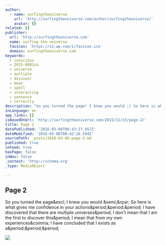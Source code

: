 ```yaml
---
author:
  - name: surfingtheuniverse
    url: 'http://surfingtheuniverse.com/author/surfingtheuniverse/'
    avatar: {}
related: []
publisher:
  url: 'http://surfingtheuniverse.com'
  name: surfing the universe
  favicon: 'https://s2.wp.com/i/favicon.ico'
  domain: surfingtheuniverse.com
keywords:
  - conscious
  - 2015-0801sa
  - universe
  - multiple
  - discover
  - mean
  - spell
  - interacting
  - sentence
  - correctly
description: "So you turned the page! I knew you would ;) So here is what gives me confidence in your actions... I have discovered that there are multiple universes. I don't mean that I am the first to discover this. I mean that from my own experiences, I have concluded that I exists as a..."
inLanguage: en
app_links: []
isBasedOnUrl: 'http://surfingtheuniverse.com/2015/11/23/page-2/'
title: Page 2
datePublished: '2016-03-06T00:43:27.957Z'
dateModified: '2016-03-06T00:42:16.594Z'
sourcePath: _posts/2016-03-06-page-2.md
published: true
inFeed: true
hasPage: false
inNav: false
_context: 'http://schema.org'
_type: MediaObject

---
```

<article style=""><h1>Page 2</h1><p>So you turned the page&amp;excl; I knew you would &amp;semi;&amp;rpar; So here is what gives me confidence in your actions&amp;period;&amp;period;&amp;period; I have discovered that there are multiple universes&amp;period; I don't mean that I am the first to discover this&amp;period; I mean that from my own experiences&amp;comma; I have concluded that I exists as a&amp;period;&amp;period;&amp;period;</p><img src="https://surfingtheuniverse.files.wordpress.com/2015/11/page-02.jpg?w=1000" /></article>